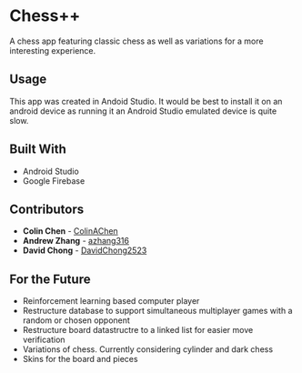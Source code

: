 # Chess++
A chess app featuring classic chess as well as variations for a more interesting experience.

## Usage
This app was created in Andoid Studio. It would be best to install it on an android device as running it an Android Studio emulated device is quite slow.

## Built With
* Android Studio
* Google Firebase

## Contributors 
- **Colin Chen** - [ColinAChen](https://github.com/ColinAChen)
- **Andrew Zhang** - [azhang316](https://github.com/azhang316)
- **David Chong** - [DavidChong2523](https://github.com/DavidChong2523) 

## For the Future
* Reinforcement learning based computer player
* Restructure database to support simultaneous multiplayer games with a random or chosen opponent
* Restructure board datastructre to a linked list for easier move verification 
* Variations of chess. Currently considering cylinder and dark chess
* Skins for the board and pieces


